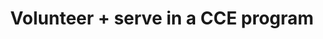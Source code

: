 ---
title: Volunteer + serve in a CCE program
description: Participate in one of our programs to engage with the community and build meaningful relationships.
image_url: https://images.unsplash.com/photo-1526722167231-15f357b565e8?ixlib=rb-1.2.1&ixid=eyJhcHBfaWQiOjEyMDd9&auto=format&fit=crop&w=1350&q=80
link_to: '#'
---